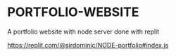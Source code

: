 # PORTFOLIO-WEBSITE
A portfolio website with node server done with replit



https://replit.com/@sirdominic/NODE-portfolio#index.js
